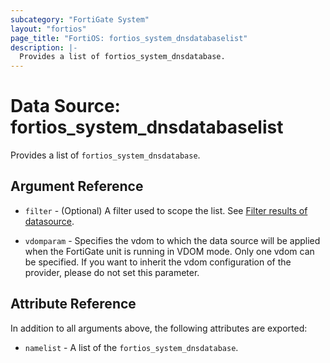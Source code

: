 ```yaml
---
subcategory: "FortiGate System"
layout: "fortios"
page_title: "FortiOS: fortios_system_dnsdatabaselist"
description: |-
  Provides a list of fortios_system_dnsdatabase.
---
```


# Data Source: fortios_system_dnsdatabaselist
Provides a list of `fortios_system_dnsdatabase`.

## Argument Reference

* `filter` - (Optional) A filter used to scope the list. See [Filter results of datasource](https://registry.terraform.io/providers/fortinetdev/fortios/latest/docs/guides/fgt_filter).

* `vdomparam` - Specifies the vdom to which the data source will be applied when the FortiGate unit is running in VDOM mode. Only one vdom can be specified. If you want to inherit the vdom configuration of the provider, please do not set this parameter.

## Attribute Reference

In addition to all arguments above, the following attributes are exported:

* `namelist` -  A list of the `fortios_system_dnsdatabase`.
